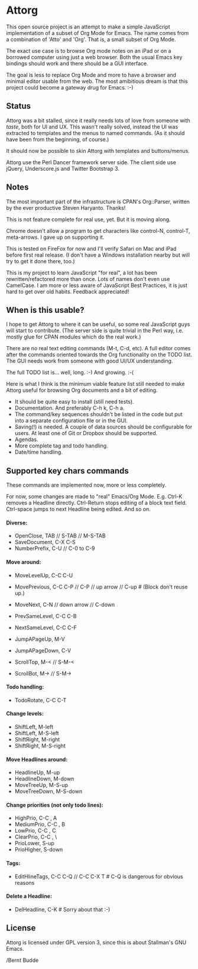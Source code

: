 Attorg
======

This open source project is an attempt to make a simple JavaScript implementation of a subset of Org Mode for Emacs. The name comes from a combination of 'Atto' and 'Org'. That is, a small subset of Org Mode.

The exact use case is to browse Org mode notes on an iPad or on a borrowed computer using just a web browser. Both the usual Emacs key bindings should work and there should be a GUI interface.

The goal is less to replace Org Mode and more to have a browser and minimal editor usable from the web. The most amibitious dream is that this project could become a gateway drug for Emacs. :-)

Status
------

Attorg was a bit stalled, since it really needs lots of love from someone with *taste*, both for UI and UX. This wasn't really solved, instead the UI was extracted to templates and the menus to named commands. (As it should have been from the beginning, of course.)

It should now be possible to skin Attorg with templates and buttons/menus.

Attorg use the Perl Dancer framework server side. The client side use jQuery, Underscore.js and Twitter Bootstrap 3.


Notes
-----

The most important part of the infrastructure is CPAN's Org::Parser, written by the ever productive Steven Haryanto. Thanks!

This is not feature complete for real use, yet. But it is moving along.

Chrome doesn't allow a program to get characters like control-N, control-T, meta-arrows. I gave up on supporting it.

This is tested on FireFox for now and I'll verify Safari on Mac and iPad before first real release. (I don't have a Windows installation nearby but will try to get it done there, too.)

This is my project to learn JavaScript "for real", a lot has been rewritten/refactored more than once. Lots of names don't even use CamelCase. I am more or less aware of JavaScript Best Practices, it is just hard to get over old habits. Feedback appreciated!


When is this usable?
--------------------

I hope to get Attorg to where it can be useful, so some real JavaScript guys will start to contribute. (The server side is quite trivial in the Perl way, i.e. mostly glue for CPAN modules which do the real work.)

There are no real text editing commands (M-t, C-d, etc). A full editor comes after the commands oriented towards the Org functionality on the TODO list. The GUI needs work from someone with good UI/UX understanding.

The full TODO list is... well, long. :-) And growing. :-(

Here is what I think is the minimum viable feature list still needed to make Attorg useful for browsing Org documents and a bit of editing.

+ It should be quite easy to install (still need tests).
+ Documentation. And preferably C-h k, C-h a.
+ The command/key sequences shouldn't be listed in the code but put into a separate configuration file or in the GUI.
+ Saving(!) is needed. A couple of data sources should be configurable for users. At least one of Git or Dropbox should be supported.
+ Agendas.
+ More complete tag and todo handling.
+ Date/time handling.


Supported key chars commands
----------------------------

These commands are implemented now, more or less completely.

For now, some changes are made to "real" Emacs/Org Mode. E.g. Ctrl-K removes a Headline directly. Ctrl-Return stops editing of a block text field. Ctrl-space jumps to next Headline being edited. And so on.


#### Diverse:

*  OpenClose,     TAB // S-TAB // M-S-TAB
*  SaveDocument,  C-X C-S
*  NumberPrefix,  C-U // C-0 to C-9


#### Move around:

*  MoveLevelUp,   C-C C-U
*  MovePrevious,  C-C C-P // C-P // up arrow // C-up # (Block don't reuse up.)
*  MoveNext,      C-N // down arrow // C-down
*  PrevSameLevel, C-C C-B
*  NextSameLevel, C-C C-F

*  JumpAPageUp,   M-V
*  JumpAPageDown, C-V

*  ScrollTop,     M-< // S-M-<
*  ScrollBot,     M-> // S-M->


#### Todo handling:

*  TodoRotate,    C-C C-T


#### Change levels:

*  ShiftLeft,     M-left
*  ShiftLeft,     M-S-left
*  ShiftRight,    M-right
*  ShiftRight,    M-S-right


#### Move Headlines around:

*  HeadlineUp,    M-up
*  HeadlineDown,  M-down
*  MoveTreeUp,    M-S-up
*  MoveTreeDown,  M-S-down


#### Change priorities (not only todo lines):

*  HighPrio,      C-C , A
*  MediumPrio,    C-C , B
*  LowPrio,       C-C , C
*  ClearPrio,     C-C , \
*  PrioLower,     S-up
*  PrioHigher,    S-down



#### Tags:

*  EditHlineTags, C-C C-Q // C-C C-X T  # C-Q is dangerous for obvious reasons


#### Delete a Headline:

*  DelHeadline,   C-K  # Sorry about that :-)


License
-------

Attorg is licensed under GPL version 3, since this is about Stallman's GNU Emacs.

/Bernt Budde




